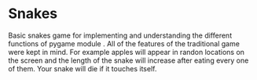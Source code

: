 # Snakes
Basic snakes game for implementing and understanding the different functions of pygame module .
All of the features of the traditional game were kept in mind. For example apples will appear in randon locations on the screen and the length of the snake will increase after eating every one of them. Your snake will die if it touches itself.

